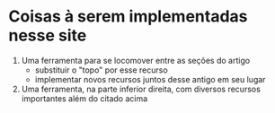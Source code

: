 # Coisas à serem implementadas nesse site

1. Uma ferramenta para se locomover entre as seções do artigo
    - substituir o "topo" por esse recurso
    - implementar novos recursos juntos desse antigo em seu lugar
2. Uma ferramenta, na parte inferior direita, com diversos recursos importantes além do citado acima